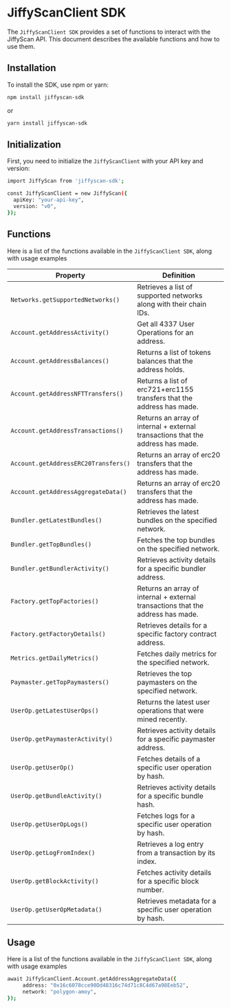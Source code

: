 # JiffyScanClient SDK

The `JiffyScanClient SDK` provides a set of functions to interact with the JiffyScan API. This document describes the available functions and how to use them.

## Installation

To install the SDK, use npm or yarn:

```bash
npm install jiffyscan-sdk
```

or

```bash
yarn install jiffyscan-sdk
```

## Initialization

First, you need to initialize the `JiffyScanClient` with your API key and version:

```bash
import JiffyScan from 'jiffyscan-sdk';

const JiffyScanClient = new JiffyScan({
  apiKey: "your-api-key",
  version: "v0",
});
```

## Functions

Here is a list of the functions available in the `JiffyScanClient SDK`, along with usage examples

| Property                             | Definition                                                                      |
| ------------------------------------ | ------------------------------------------------------------------------------- |
| `Networks.getSupportedNetworks()`    | Retrieves a list of supported networks along with their chain IDs.              |
| `Account.getAddressActivity()`       | Get all 4337 User Operations for an address.                                    |
| `Account.getAddressBalances()`       | Returns a list of tokens balances that the address holds.                       |
| `Account.getAddressNFTTransfers()`   | Returns a list of erc721+erc1155 transfers that the address has made.           |
| `Account.getAddressTransactions()`   | Returns an array of internal + external transactions that the address has made. |
| `Account.getAddressERC20Transfers()` | Returns an array of erc20 transfers that the address has made.                  |
| `Account.getAddressAggregateData()`  | Returns an array of erc20 transfers that the address has made.                  |
| `Bundler.getLatestBundles()`         | Retrieves the latest bundles on the specified network.                          |
| `Bundler.getTopBundles()`            | Fetches the top bundles on the specified network.                               |
| `Bundler.getBundlerActivity()`       | Retrieves activity details for a specific bundler address.                      |
| `Factory.getTopFactories()`          | Returns an array of internal + external transactions that the address has made. |
| `Factory.getFactoryDetails()`        | Retrieves details for a specific factory contract address.                      |
| `Metrics.getDailyMetrics()`          | Fetches daily metrics for the specified network.                                |
| `Paymaster.getTopPaymasters()`       | Retrieves the top paymasters on the specified network.                          |
| `UserOp.getLatestUserOps()`          | Returns the latest user operations that were mined recently.                    |
| `UserOp.getPaymasterActivity()`      | Retrieves activity details for a specific paymaster address.                    |
| `UserOp.getUserOp()`                 | Fetches details of a specific user operation by hash.                           |
| `UserOp.getBundleActivity()`         | Retrieves activity details for a specific bundle hash.                          |
| `UserOp.getUserOpLogs()`             | Fetches logs for a specific user operation by hash.                             |
| `UserOp.getLogFromIndex()`           | Retrieves a log entry from a transaction by its index.                          |
| `UserOp.getBlockActivity()`          | Fetches activity details for a specific block number.                           |
| `UserOp.getUserOpMetadata()`         | Retrieves metadata for a specific user operation by hash.                       |

## Usage

Here is a list of the functions available in the `JiffyScanClient SDK`, along with usage examples

```bash
await JiffyScanClient.Account.getAddressAggregateData({
     address: "0x16c6078cce90Dd48316c74d71c8C4d67a98Eeb52",
     network: "polygon-amoy",
});
```
